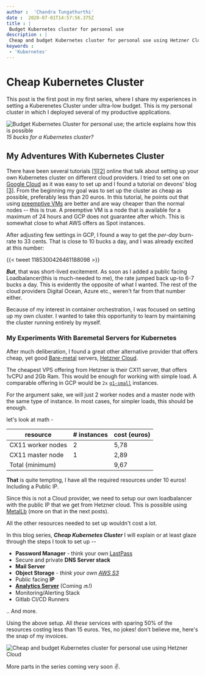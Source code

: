 ```yaml
---
author :  'Chandra Tungathurthi'
date :  2020-07-01T14:57:56.375Z
title : |
 Budget Kubernetes cluster for personal use
description : |
 Cheap and budget Kubernetes cluster for personal use using Hetzner Cloud. The article explains how to setup cluster at less than 15 euros
keywords :  
 - 'Kubernetes'
---
```

Cheap Kubernetes Cluster
=====================
This post is the first post in my first series, where I share my experiences in setting a Kuberenetes Cluster under ultra-low budget. This is my personal cluster in which I deployed several of my productive applications.

![Budget Kubernetes Cluster for personal use; the article explains how this is possible](/img/best-price.png)
*15 bucks for a Kubernetes cluster?*

## My Adventures With Kubernetes Cluster

There have been several tutorials [\[1\]](https://www.replex.io/blog/the-ultimate-kubernetes-cost-guide-aws-vs-gce-vs-azure-vs-digital-ocean)[\[2\]](https://medium.com/datadriveninvestor/the-easiest-and-cheapest-way-to-try-kubernetes-for-yourself-d7367ff1d6e) online that talk about setting up your own Kubernetes cluster on different cloud providers. I tried to set one on [Google Cloud](https://cloud.google.com/free) as it was easy to set up and I found a tutorial on devons' blog [\[3\]](https://devonblog.com/containers/affordable-kubernetes-cluster/). From the beginning my goal was to set up the cluster as cheap as possible, preferably less than 20 euros. In this tutorial, he points out that using [preemptive VMs](https://cloud.google.com/kubernetes-engine/docs/how-to/preemptible-vms) are better and are way cheaper than the normal nodes -- this is true. A preemptive VM is a node that is available for a maximum of 24 hours and GCP does not guarantee after which. This is somewhat close to what AWS offers as Spot instances.

After adjusting few settings in GCP, I found a way to get the _per-day_ burn-rate to 33 cents. That is close to 10 bucks a day, and I was already excited at this number:


{{< tweet 1185300426461188098 >}}


_**But**_, that was short-lived excitement. As soon as I added a public facing Loadbalancer(this is much-needed to me), the rate jumped back up-to 6-7 bucks a day. This is evidently the opposite of what I wanted. The rest of the cloud providers Digital Ocean, Azure etc., weren't far from that number either.

Because of my interest in container orchestration, I was focused on setting up my own cluster. I wanted to take this opportunity to learn by maintaining the cluster running entirely by myself.

### My Experiments With Baremetal Servers for Kubernetes

After much deliberation, I found a great other alternative provider that offers cheap, yet good [Bare-metal](https://en.wikipedia.org/wiki/Bare-metal_server) servers, [Hetzner Cloud](https://www.hetzner.com/).

The cheapest VPS offering from Hetzner is their CX11 server, that offers 1vCPU and 2Gb Ram. This would be enough for working with simple load. A comparable offering in GCP would be `2x` [`g1-small`](https://cloud.google.com/compute/docs/machine-types#machine_types) instances.

For the argument sake, we will just 2 worker nodes and a master node with the same type of instance. In most cases, for simpler loads, this should be enough.

let's look at math -


| resource | # instances | cost (euros) |
|------------------- |------------- |-------------- |
| CX11 worker nodes | 2 | 5,78 |
| CX11 master node | 1 | 2,89 | | Floating IP | 1 | 1 | 
| Total (minimum) | | 9,67 |

**That** is quite tempting, I have all the required resources under 10 euros! Including a Public IP.

Since this is not a Cloud provider, we need to setup our own loadbalancer with the public IP that we get from Hetzner cloud. This is possible using [MetalLb](https://metallb.universe.tf/) (more on that in the next posts).

All the other resources needed to set up wouldn't cost a lot.

In this blog series, **_Cheap Kubernetes Cluster_** I will explain or at least glaze through the steps I took to set up --

*   **Password Manager** - think your own [LastPass](https://www.lastpass.com/de)
*   Secure and private **DNS Server stack**
*   **Mail Server**
*   **Object Storage** - _think your own_ [_AWS S3_](https://aws.amazon.com/s3/)
*   Public facing **IP**
*   [**Analytics Server**](https://plausible.io) (Coming 🔜!)
*   Monitoring/Alerting Stack
*   Gitlab CI/CD Runners

.. And more.

Using the above setup. All _these_ services with sparing 50% of the resources costing less than 15 euros. Yes, no jokes! don't believe me, here's the snap of my invoices.

![Cheap and budget Kubernetes cluster for personal use using Hetzner Cloud](/img/invoice.png)


More parts in the series coming very soon ✌️.